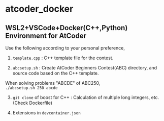 # atcoder_docker
## WSL2+VSCode+Docker(C++,Python) Environment for AtCoder
Use the following according to your personal preference,
1. `template.cpp` : C++ template file for the contest.

2. `abcsetup.sh` : Create AtCoder Beginners Contest(ABC) directory, and source code based on the C++ template.    

When solving problems "ABCDE" of ABC250,  
`./abcsetup.sh 250 abcde`

3. `git clone` of boost for C++ : Calculation of multiple long integers, etc.(Check Dockerfile)

4. Extensions in `devcontainer.json`